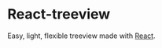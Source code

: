 # React-treeview 
Easy, light, flexible treeview made with [React](http://facebook.github.io/react/).
